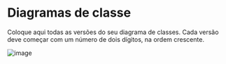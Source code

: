 # Diagramas de classe
Coloque aqui todas as versões do seu diagrama de classes. Cada versão deve começar com um número de dois dígitos, na ordem crescente.

![image](https://user-images.githubusercontent.com/55198336/219456027-ffb231fb-68c5-4d58-96f4-724bb1dc99f3.png)
